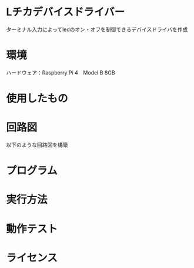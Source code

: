 # Lチカデバイスドライバー
ターミナル入力によってledのオン・オフを制御できるデバイスドライバを作成  
# 環境
ハードウェア：Raspberry Pi 4　Model B 8GB

# 使用したもの
# 回路図
以下のような回路図を構築
# プログラム
# 実行方法
# 動作テスト
# ライセンス

